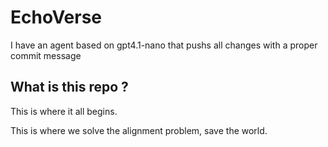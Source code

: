 # EchoVerse

I have an agent based on gpt4.1-nano that pushs all changes with a proper commit message

## What is this repo ?

This is where it all begins.

This is where we solve the alignment problem, save the world.

